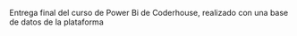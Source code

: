 Entrega final del curso de Power Bi de Coderhouse, realizado con una base de datos de la plataforma
